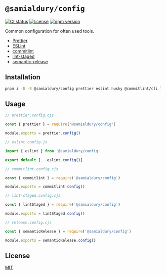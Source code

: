 # `@samialdury/config`

[![CI status](https://github.com/samialdury/config/actions/workflows/ci.yml/badge.svg)](https://github.com/samialdury/config/actions/workflows/ci.yml)
[![license](https://img.shields.io/github/license/samialdury/config)](LICENSE)
[![npm version](https://img.shields.io/npm/v/%40samialdury/config)](https://www.npmjs.com/package/@samialdury/config)

Common configuration for often used tools.

- [Prettier](src/prettier/config.ts)
- [ESLint](src/eslint/config.ts)
- [commitlint](src/commitlint/config.ts)
- [lint-staged](src/lint-staged/config.ts)
- [semantic-release](src/semantic-release/config.ts)

## Installation

```sh
pnpm i -D -E @samialdury/config prettier eslint husky @commitlint/cli lint-staged semantic-release
```

## Usage

```js
// prettier.config.cjs

const { prettier } = require('@samialdury/config')

module.exports = prettier.config()
```

```js
// eslint.config.js

import { eslint } from '@samialdury/config'

export default [...eslint.config()]
```

```js
// commitlint.config.cjs

const { commitlint } = require('@samialdury/config')

module.exports = commitlint.config()
```

```js
// lint-staged.config.cjs

const { lintStaged } = require('@samialdury/config')

module.exports = lintStaged.config()
```

```js
// release.config.cjs

const { semanticRelease } = require('@samialdury/config')

module.exports = semanticRelease.config()
```

## License

[MIT](LICENSE)
